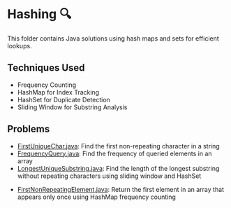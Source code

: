 # Hashing 🔍

This folder contains Java solutions using hash maps and sets for efficient lookups.

## Techniques Used

* Frequency Counting
* HashMap for Index Tracking
* HashSet for Duplicate Detection
* Sliding Window for Substring Analysis

## Problems

* [FirstUniqueChar.java](FirstUniqueChar.java): Find the first non-repeating character in a string
* [FrequencyQuery.java](FrequencyQuery.java): Find the frequency of queried elements in an array
* [LongestUniqueSubstring.java](LongestUniqueSubstring.java): Find the length of the longest substring without repeating characters using sliding window and HashSet
- [FirstNonRepeatingElement.java](FirstNonRepeatingElement.java): Return the first element in an array that appears only once using HashMap frequency counting


